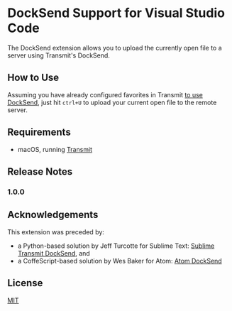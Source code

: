 # DockSend Support for Visual Studio Code

The DockSend extension allows you to upload the currently open file to a server using Transmit's DockSend.

## How to Use

Assuming you have already configured favorites in Transmit [to use DockSend](https://library.panic.com/transmit/transmit5/docksend/), just hit `ctrl+U` to upload your current open file to the remote server.

## Requirements

- macOS, running [Transmit](https://panic.com/transmit/)

## Release Notes

### 1.0.0

## Acknowledgements

This extension was preceded by:

- a Python-based solution by Jeff Turcotte for Sublime Text: [Sublime Transmit DockSend](https://github.com/jeffturcotte/sublime_transmit_docksend), and
- a CoffeScript-based solution by Wes Baker for Atom: [Atom DockSend](https://github.com/wesbaker/atom-docksend)

## License

[MIT](https://github.com/derekjones/vscode-docksend/blob/master/LICENSE.md)